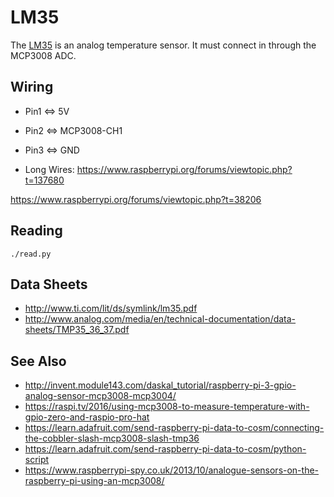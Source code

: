 # LM35

The [LM35]() is an analog temperature sensor.
It must connect in through the MCP3008 ADC.

## Wiring

 * Pin1 <=> 5V
 * Pin2 <=> MCP3008-CH1
 * Pin3 <=> GND

 * Long Wires: https://www.raspberrypi.org/forums/viewtopic.php?t=137680

https://www.raspberrypi.org/forums/viewtopic.php?t=38206

## Reading

    ./read.py

## Data Sheets

 * http://www.ti.com/lit/ds/symlink/lm35.pdf
 * http://www.analog.com/media/en/technical-documentation/data-sheets/TMP35_36_37.pdf

## See Also

 * http://invent.module143.com/daskal_tutorial/raspberry-pi-3-gpio-analog-sensor-mcp3008-mcp3004/
 * https://raspi.tv/2016/using-mcp3008-to-measure-temperature-with-gpio-zero-and-raspio-pro-hat
 * https://learn.adafruit.com/send-raspberry-pi-data-to-cosm/connecting-the-cobbler-slash-mcp3008-slash-tmp36
 * https://learn.adafruit.com/send-raspberry-pi-data-to-cosm/python-script
 * https://www.raspberrypi-spy.co.uk/2013/10/analogue-sensors-on-the-raspberry-pi-using-an-mcp3008/
